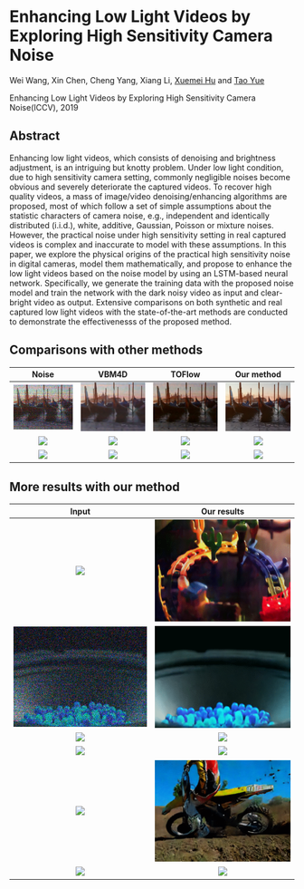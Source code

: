 # Enhancing Low Light Videos by Exploring High Sensitivity Camera Noise

Wei Wang,  Xin Chen,  Cheng Yang,  Xiang Li,  [Xuemei Hu](<https://xuemei-hu.github.io/>) and [Tao Yue](<https://yuetao-nju-ece.github.io/>) 

Enhancing Low Light Videos by Exploring High Sensitivity Camera Noise(ICCV), 2019

## Abstract

Enhancing low light videos, which consists of denoising and brightness adjustment, is an intriguing but knotty problem. Under low light condition, due to high sensitivity camera setting, commonly negligible noises become obvious and severely deteriorate the captured videos. To recover high quality videos, a mass of image/video denoising/enhancing algorithms are proposed, most of which follow a set of simple assumptions about the statistic characters of camera noise, e.g., independent and identically distributed (i.i.d.), white, additive, Gaussian, Poisson or mixture noises. However, the practical noise under high sensitivity setting in real captured videos is complex and inaccurate to model with these assumptions.
In this paper, we explore the physical origins of the practical high sensitivity noise in digital cameras, model them mathematically, and propose to enhance the low light videos based on the noise model by using an LSTM-based neural network. Specifically, we generate the training data with the proposed noise model and train the network with the dark noisy video as input and clear-bright video as output.  Extensive comparisons on both synthetic and real captured low light videos with the state-of-the-art methods are conducted to demonstrate the effectivenesss of the proposed method.

## Comparisons with other methods 

|            Noise            |            VBM4D            |            TOFlow            |        Our method         |
| :-------------------------: | :-------------------------: | :--------------------------: | :-----------------------: |
|  ![](video/sys/noise.gif)   |  ![](video/sys/VBM4D.gif)   |  ![](video/sys/TOFlow.gif)   |  ![](video/sys/our.gif)   |
| ![](video/cannon/noise.gif) | ![](video/cannon/VBM4D.gif) | ![](video/cannon/TOFlow.gif) | ![](video/cannon/our.gif) |
| ![](video/instr/noise.gif)  | ![](video/instr/VBM4D.gif)  | ![](video/instr/TOFlow.gif)  | ![](video/instr/our.gif)  |

## More results with our method

|                 Input                  |             Our results              |
| :------------------------------------: | :----------------------------------: |
|  ![](video/motion/real/noise/13.gif)   |  ![](video/motion/real/our/13.gif)   |
|  ![](video/motion/sys/noise/ball.gif)  |  ![](video/motion/sys/our/ball.gif)  |
|  ![](video/motion/sys/noise/cat.gif)   |  ![](video/motion/sys/our/cat.gif)   |
|  ![](video/motion/real/noise/19.gif)   |  ![](video/motion/real/our/19.gif)   |
| ![](video/motion/sys/noise/motor1.gif) | ![](video/motion/sys/our/motor1.gif) |
|  ![](video/motion/real/noise/24.gif)   |  ![](video/motion/real/our/24.gif)   |

